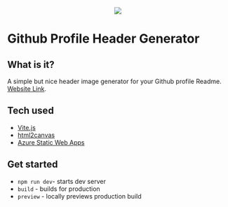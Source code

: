 <div align="center"> <img src="https://raw.githubusercontent.com/leviarista/github-profile-header-generator/main/social/repo-header-image.png"> </div>

# Github Profile Header Generator

## What is it?

A simple but nice header image generator for your Github profile Readme. [Website Link](https://agreeable-pond-087f7a90f.1.azurestaticapps.net/).

## Tech used

- [Vite.js](https://vitejs.dev/)
- [html2canvas](https://html2canvas.hertzen.com/)
- [Azure Static Web Apps](https://azure.microsoft.com/en-us/services/app-service/static/)

## Get started

 - `npm run dev`- starts dev server
 - `build` - builds for production
 - `preview` - locally previews production build
